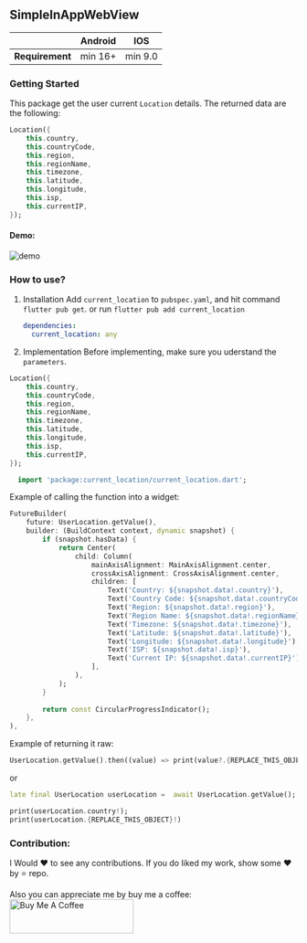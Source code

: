 ## SimpleInAppWebView

|                 | Android | IOS     |
| --------------- | ------- | ------- |
| **Requirement** | min 16+ | min 9.0 |

### Getting Started

This package get the user current `Location` details. The returned data are the following:

```dart
Location({
    this.country,
    this.countryCode,
    this.region,
    this.regionName,
    this.timezone,
    this.latitude,
    this.longitude,
    this.isp,
    this.currentIP,
});
```

#### Demo:

![demo](https://github.com/johnmelodyme/current_location/blob/main/demo.jpg?raw=true)

### How to use?

1. Installation
   Add `current_location` to `pubspec.yaml`, and hit command `flutter pub get`.
   or
   run `flutter pub add current_location`

   ```yaml
   dependencies:
     current_location: any
   ```

2. Implementation
   Before implementing, make sure you uderstand the `parameters`.

```dart
Location({
    this.country,
    this.countryCode,
    this.region,
    this.regionName,
    this.timezone,
    this.latitude,
    this.longitude,
    this.isp,
    this.currentIP,
});
```

```dart
  import 'package:current_location/current_location.dart';
```

Example of calling the function into a widget:

```dart
FutureBuilder(
    future: UserLocation.getValue(),
    builder: (BuildContext context, dynamic snapshot) {
        if (snapshot.hasData) {
            return Center(
                child: Column(
                    mainAxisAlignment: MainAxisAlignment.center,
                    crossAxisAlignment: CrossAxisAlignment.center,
                    children: [
                        Text('Country: ${snapshot.data!.country}'),
                        Text('Country Code: ${snapshot.data!.countryCode}'),
                        Text('Region: ${snapshot.data!.region}'),
                        Text('Region Name: ${snapshot.data!.regionName}'),
                        Text('Timezone: ${snapshot.data!.timezone}'),
                        Text('Latitude: ${snapshot.data!.latitude}'),
                        Text('Longitude: ${snapshot.data!.longitude}'),
                        Text('ISP: ${snapshot.data!.isp}'),
                        Text('Current IP: ${snapshot.data!.currentIP}'),
                    ],
                ),
            );
        }
        
        return const CircularProgressIndicator();
    },
),
```

Example of returning it raw:

```dart
UserLocation.getValue().then((value) => print(value?.{REPLACE_THIS_OBJECT}));
```
or
```dart
late final UserLocation userLocation =  await UserLocation.getValue();

print(userLocation.country!);
print(userLocation.{REPLACE_THIS_OBJECT}!)
```

### Contribution:

I Would ❤️ to see any contributions. If you do liked my work, show some ❤️ by ⭐ repo.

Also you can appreciate me by buy me a coffee:
<br />
<a href="https://www.buymeacoffee.com/johnmelodymel" target="_blank"><img src="https://cdn.buymeacoffee.com/buttons/v2/default-yellow.png" alt="Buy Me A Coffee" style="height: 60px !important;width: 217px !important;" ></a>